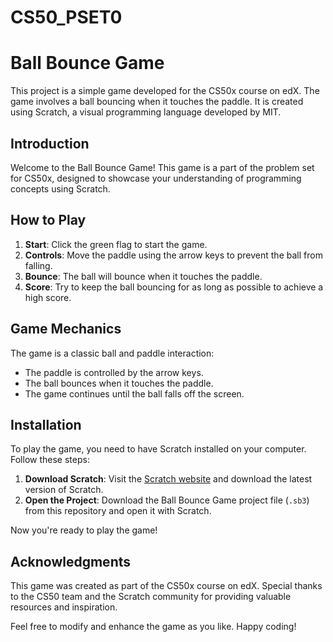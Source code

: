﻿# CS50_PSET0
 # Ball Bounce Game

This project is a simple game developed for the CS50x course on edX. The game involves a ball bouncing when it touches the paddle. It is created using Scratch, a visual programming language developed by MIT.


## Introduction

Welcome to the Ball Bounce Game! This game is a part of the problem set for CS50x, designed to showcase your understanding of programming concepts using Scratch.

## How to Play

1. **Start**: Click the green flag to start the game.
2. **Controls**: Move the paddle using the arrow keys to prevent the ball from falling.
3. **Bounce**: The ball will bounce when it touches the paddle.
4. **Score**: Try to keep the ball bouncing for as long as possible to achieve a high score.

## Game Mechanics

The game is a classic ball and paddle interaction:

- The paddle is controlled by the arrow keys.
- The ball bounces when it touches the paddle.
- The game continues until the ball falls off the screen.

## Installation

To play the game, you need to have Scratch installed on your computer. Follow these steps:

1. **Download Scratch**: Visit the [Scratch website](https://scratch.mit.edu/) and download the latest version of Scratch.
2. **Open the Project**: Download the Ball Bounce Game project file (`.sb3`) from this repository and open it with Scratch.

Now you're ready to play the game!

## Acknowledgments

This game was created as part of the CS50x course on edX. Special thanks to the CS50 team and the Scratch community for providing valuable resources and inspiration.

Feel free to modify and enhance the game as you like. Happy coding!

